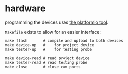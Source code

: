 # hardware

programming the devices uses [the platformio tool][pio].

`Makefile` exists to allow for an easier interface:

    make flash       # compile and upload to both devices
    make device-up   #    for project device
    make tester-up   #    for testing probe

    make device-read # read project device
    make tester-read # read testing probe
    make close       # close com ports

[pio]:https://github.com/platformio/platformio-core

